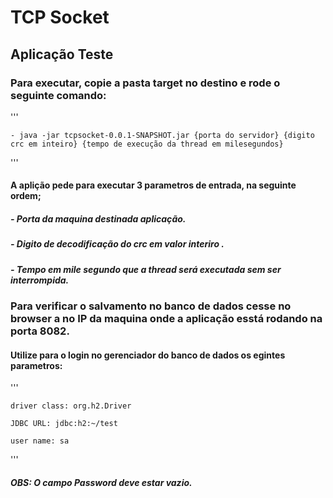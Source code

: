 # TCP Socket

## Aplicação Teste

### Para executar, copie a pasta target no destino e rode o seguinte comando:


'''

	- java -jar tcpsocket-0.0.1-SNAPSHOT.jar {porta do servidor} {digito crc em inteiro} {tempo de execução da thread em milesegundos}
'''

#### A aplição pede para executar 3 parametros de entrada, na seguinte ordem;

##### - Porta da maquina destinada aplicação.

##### - Digito de decodificação do crc em valor interiro .

##### - Tempo em mile segundo que a thread será executada sem ser interrompida.


### Para verificar o salvamento no banco de dados cesse no browser a no IP da maquina onde a aplicação esstá rodando na porta 8082.

#### Utilize para o login no gerenciador do banco de dados os egintes parametros:
'''

	driver class: org.h2.Driver
	
	JDBC URL: jdbc:h2:~/test
	
	user name: sa 
'''

##### OBS: O campo Password deve estar vazio.
